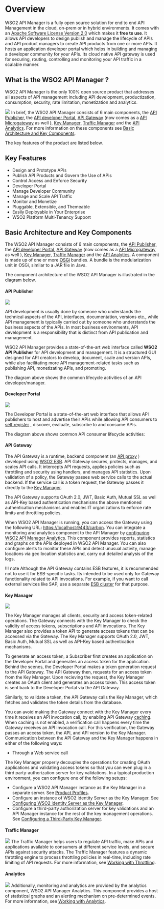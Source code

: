 # Overview

WSO2 API Manager is a fully open source solution for end to end API Management in the cloud, on-prem or in hybrid environments. It comes with an [Apache Software License Version 2.0](http://www.apache.org/licenses/LICENSE-2.0) which makes it **free to use**. It allows API developers to design publish and manage the lifecycle of APIs and API product managers to create API products from one or more APIs. It hosts an application developer portal which helps in building and managing a developer community for your APIs. Its cloud native API gateway is used for securing, routing, controlling and monitoring your API traffic in a scalable manner.

## **What is the WSO2 API Manager** ?

WSO2 API Manager is the only 100% open source product that addresses all aspects of API management including API development, productization, consumption, security, rate limitation, monetization and analytics.

![]({{base_path}}/assets/attachments/103327648/103346653.png)
In brief, the WSO2 API Manager consists of 6 main components, the [API Publisher,](#api-publisher) the [API developer Portal,](#developer-portal) [API Gateway](#api-gateway) (now comes as a [API Microgateway](https://docs.wso2.com/display/MG300/API+Microgateway+Documentation) as well ), [Key Manager,](#key-manager) [Traffic Manager](#traffic-manager) and the [API Analytics](#analytics). For more information on these components see [Basic Architecture and Key Components]().

The key features of the product are listed below.

## Key Features

-  Design and Prototype APIs
-  Publish API Products and Govern the Use of APIs
-  Control Access and Enforce Security
-  Developer Portal
-  Manage Developer Community
-  Manage and Scale API Traffic
-  Monitor and Monetize
-  Pluggable, Extensible, and Themeable
-  Easily Deployable in Your Enterprise
-  WSO2 Platform Multi-Tenancy Support


## Basic Architecture and Key Components

The WSO2 API Manager consists of 6 main components, the [API Publisher,](#api-publisher) the [API developer Portal,](#developer-portal) [API Gateway](#api-gateway) (now comes as a [API Microgateway](https://docs.wso2.com/display/MG300/API+Microgateway) as well ), [Key Manager,](#key-manager) [Traffic Manager](#traffic-manager) and the [API Analytics](#analytics). A component is made up of one or more [OSGi](http://www.osgi.org/Technology/Home) bundles. A bundle is the modularization unit in OSGi, similar to a JAR file in Java.

The component architecture of the WSO2 API Manager is illustrated in the diagram below.

#### API Publisher

![]({{base_path}}/assets/attachments/103327648/126556771.png)

API development is usually done by someone who understands the technical aspects of the API, interfaces, documentation, versions etc., while API management is typically carried out by someone who understands the business aspects of the APIs. In most business environments, API development is a responsibility that is distinct from API publication and management.

WSO2 API Manager provides a state-of-the-art web interface called **WSO2 API Publisher** for API development and management. It is a structured GUI designed for API creators to develop, document, scale and version APIs, while also facilitating more API management-related tasks such as publishing API, monetizating APIs, and promoting.

The diagram above shows the common lifecycle activities of an API developer/manager.

#### Developer Portal

![]({{base_path}}/assets/attachments/103327648/126556772.png)

The Developer Portal is a state-of-the-art web interface that allows API publishers to host and advertise their APIs while allowing API consumers to [self register](../Learn/ConsumeAPI/Customizations/customizing-the-api-store.md) , discover, evaluate, subscribe to and consume APIs.

The diagram above shows common API consumer lifecycle activities:

#### API Gateway

The API Gateway is a runtime, backend component (an [API proxy](https://docs.wso2.com/display/EI611/Working+with+APIs) ) developed using [WSO2 ESB](https://apim.docs.wso2.com/en/latest/GettingStarted/about-this-release/). API Gateway secures, protects, manages, and scales API calls. It intercepts API requests, applies policies such as throttling and security using handlers, and manages API statistics. Upon validation of a policy, the Gateway passes web service calls to the actual backend. If the service call is a token request, the Gateway passes it directly to the [Key Manager](#key-manager).

The API Gateway supports OAuth 2.0, JWT, Basic Auth, Mutual SSL as well as API-Key based authentication mechanisms the above mentioned authentication mechanisms and enables IT organizations to enforce rate limits and throttling policies.

When WSO2 API Manager is running, you can access the Gateway using the following URL: <https://localhost:9443/carbon>. You can integrate a monitoring and analytics component to the API Manager by [configuring WSO2 API Manager Analytics](../Learn/Analytics/configuring-apim-analytics.md). This component provides reports, statistics and graphs on the APIs deployed in WSO2 API Manager. You can also configure alerts to monitor these APIs and detect unusual activity, manage locations via geo location statistics and, carry out detailed analysis of the logs.

!!! note
    Although the API Gateway contains ESB features, it is recommended not to use it for ESB-specific tasks. Its intended to be used only for Gateway functionality related to API invocations. For example, if you want to call external services like SAP, use a separate [ESB cluster](https://docs.wso2.com/display/EI611/Clustering+the+ESB+Profile) for that purpose.

#### Key Manager

![]({{base_path}}/assets/attachments/103327648/126556773.png)

The Key Manager manages all clients, security and access token-related operations. The Gateway connects with the Key Manager to check the validity of access tokens, subscriptions and API invocations. The Key Manager also provides a token API to generate access tokens that can be accessed via the Gateway. The Key Manager supports OAuth 2.0, JWT, Basic Auth, Mutual SSL as well as API-Key based authentication mechanisms. 


 To generate an access token, a Subscriber first creates an application on the Developer Portal and generates an access token for the application. Behind the scenes, the Developer Portal makes a token generation request to the API Gateway. The API Gateway then, requests for an access token from the Key Manager. Upon recieving the request, the Key Manager creates an OAuth client and generates an access token. This access token is sent back to the Developer Portal via the API Gateway. 
 
 Similarly, to validate a token, the API Gateway calls the Key Manager, which fetches and validates the token details from the database.

You can avoid making the Gateway connect with the Key Manager every time it receives an API invocation call, by enabling API Gateway [caching](../../Administer/ProductConfigurations/configuring-caching). When caching is not enabled, a verification call happens every time the Gateway receives an API invocation call. For this verification, the Gateway passes an access token, the API, and API version to the Key Manager. Communication between the API Gateway and the Key Manager happens in either of the following ways:

-   Through a Web service call

 The Key Manager properly decouples the operations for creating OAuth applications and validating access tokens so that you can even plug in a third party-authorization server for key validations. In a typical production environment, you can configure one of the following setups:

-   Configure a WSO2 API Manager instance as the Key Manager in a separate server. See [Product Profiles](../../SetupAndInstall/DeployingWSO2APIManager/DistributedDeployment/product-profiles).
-   Configure an instance of WSO2 Identity Server as the Key Manager. See [Configuring WSO2 Identity Server as the Key Manager](../SetupAndInstall/DeployingWSO2APIManager/ThirdPartyKeyManager/configuring-wso2-identity-server-as-a-key-manager.md).
-   Configure a third-party authorization server for key validations and an API Manager instance for the rest of the key management operations. See [Configuring a Third-Party Key Manager](../SetupAndInstall/DeployingWSO2APIManager/DistributedDeployment/configure-a-thrid-party-key-manager.md).

#### Traffic Manager

![]({{base_path}}/assets/attachments/103327648/126556774.png)
The Traffic Manager helps users to regulate API traffic, make APIs and applications available to consumers at different service levels, and secure APIs against security attacks. The Traffic Manager features a dynamic throttling engine to process throttling policies in real-time, including rate limiting of API requests. For more information, see [Working with Throttling](../Learn/RateLimiting/introducing-throttling-use-cases.md).

#### Analytics

![]({{base_path}}/assets/attachments/103327648/126556775.png)
Additionally, monitoring and analytics are provided by the analytics component, WSO2 API Manager Analytics. This component provides a host of statistical graphs and an alerting mechanism on pre-determined events. For more information, see [Working with Analytics](../Learn/Analytics/configuring-apim-analytics.md).
